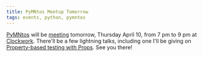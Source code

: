 ```yaml
---
title: PyMNtos Meetup Tomorrow
tags: events, python, pymntos
---
```


[PyMNtos](http://python.mn) will be [meeting](http://www.meetup.com/PyMNtos-Twin-Cities-Python-User-Group/events/165951212/) tomorrow, Thursday April 10, from 7 pm to 9 pm at [Clockwork](http://www.clockwork.net/). There'll be a few lightning talks, including one I'll be giving on [Property-based testing with Props](/presentations/2014-04-10-property-based-testing.html). See you there!
